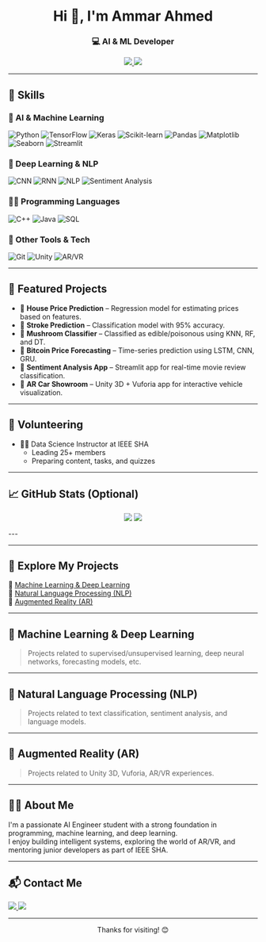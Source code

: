 <h1 align="center">Hi 👋, I'm Ammar Ahmed</h1>
<h3 align="center">💻 AI & ML Developer</h3>

<p align="center">
  <a href="https://www.linkedin.com/in/ammar-ahmed-205053259/" target="_blank">
    <img src="https://img.shields.io/badge/LinkedIn-blue?style=for-the-badge&logo=linkedin" />
  </a>
  <a href="mailto:ammar876ahmed@gmail.com">
    <img src="https://img.shields.io/badge/Gmail-red?style=for-the-badge&logo=gmail&logoColor=white" />
  </a>
</p>

---

## 🚀 Skills

### 🤖 AI & Machine Learning
![Python](https://img.shields.io/badge/Python-3670A0?style=for-the-badge&logo=python&logoColor=white)
![TensorFlow](https://img.shields.io/badge/TensorFlow-FF6F00?style=for-the-badge&logo=tensorflow&logoColor=white)
![Keras](https://img.shields.io/badge/Keras-D00000?style=for-the-badge&logo=keras&logoColor=white)
![Scikit-learn](https://img.shields.io/badge/scikit--learn-F7931E?style=for-the-badge&logo=scikit-learn&logoColor=white)
![Pandas](https://img.shields.io/badge/Pandas-150458?style=for-the-badge&logo=pandas&logoColor=white)
![Matplotlib](https://img.shields.io/badge/Matplotlib-11557c?style=for-the-badge&logo=matplotlib&logoColor=white)
![Seaborn](https://img.shields.io/badge/Seaborn-2892D7?style=for-the-badge)
![Streamlit](https://img.shields.io/badge/Streamlit-FF4B4B?style=for-the-badge&logo=streamlit&logoColor=white)

### 🧠 Deep Learning & NLP
![CNN](https://img.shields.io/badge/CNNs-FF6F00?style=for-the-badge)
![RNN](https://img.shields.io/badge/RNNs-007ACC?style=for-the-badge)
![NLP](https://img.shields.io/badge/NLP-00BFA6?style=for-the-badge)
![Sentiment Analysis](https://img.shields.io/badge/Sentiment_Analysis-blueviolet?style=for-the-badge)

### 👨‍💻 Programming Languages
![C++](https://img.shields.io/badge/C++-00599C?style=for-the-badge&logo=c%2B%2B&logoColor=white)
![Java](https://img.shields.io/badge/Java-ED8B00?style=for-the-badge&logo=java&logoColor=white)
![SQL](https://img.shields.io/badge/SQL-4479A1?style=for-the-badge&logo=postgresql&logoColor=white)

### 🧩 Other Tools & Tech
![Git](https://img.shields.io/badge/Git-F05032?style=for-the-badge&logo=git&logoColor=white)
![Unity](https://img.shields.io/badge/Unity-000000?style=for-the-badge&logo=unity&logoColor=white)
![AR/VR](https://img.shields.io/badge/AR/VR-8e44ad?style=for-the-badge)

---

## 🌟 Featured Projects

- 🏡 **House Price Prediction** – Regression model for estimating prices based on features.
- 🧠 **Stroke Prediction** – Classification model with 95% accuracy.
- 🍄 **Mushroom Classifier** – Classified as edible/poisonous using KNN, RF, and DT.
- 💸 **Bitcoin Price Forecasting** – Time-series prediction using LSTM, CNN, GRU.
- 🎥 **Sentiment Analysis App** – Streamlit app for real-time movie review classification.
- 🚗 **AR Car Showroom** – Unity 3D + Vuforia app for interactive vehicle visualization.

---

## 📢 Volunteering

- 👨‍🏫 Data Science Instructor at IEEE SHA  
  - Leading 25+ members  
  - Preparing content, tasks, and quizzes

---

## 📈 GitHub Stats (Optional)

<p align="center">
  <img src="https://github-readme-stats.vercel.app/api?username=ammarelbordeny&show_icons=true&theme=radical" />
  <img src="https://github-readme-stats.vercel.app/api/top-langs/?username=ammarelbordeny&layout=compact&theme=radical" />
</p>
---

---

## 🚀 Explore My Projects
🔹 [Machine Learning & Deep Learning](#machine-learning--deep-learning)  
🔹 [Natural Language Processing (NLP)](#natural-language-processing-nlp)  
🔹 [Augmented Reality (AR)](#augmented-reality-ar)  

---

## 🧠 Machine Learning & Deep Learning
> Projects related to supervised/unsupervised learning, deep neural networks, forecasting models, etc.

<!-- Add your ML & DL projects here -->

---

## 💬 Natural Language Processing (NLP)
> Projects related to text classification, sentiment analysis, and language models.

<!-- Add your NLP projects here -->

---

## 🚗 Augmented Reality (AR)
> Projects related to Unity 3D, Vuforia, AR/VR experiences.

<!-- Add your AR projects here -->

---


## 🧑‍💼 About Me

I'm a passionate AI Engineer student with a strong foundation in programming, machine learning, and deep learning.  
I enjoy building intelligent systems, exploring the world of AR/VR, and mentoring junior developers as part of IEEE SHA.

---

## 📬 Contact Me

<p align="left">
  <a href="mailto:ammar876ahmed@gmail.com">
    <img src="https://img.shields.io/badge/Gmail-ammar876ahmed-red?style=for-the-badge&logo=gmail&logoColor=white" />
  </a>
  <a href="https://www.linkedin.com/in/ammar-ahmed-205053259/">
    <img src="https://img.shields.io/badge/LinkedIn-ammar%20ahmed-blue?style=for-the-badge&logo=linkedin" />
  </a>
</p>

---

<p align="center">Thanks for visiting! 😊</p>


